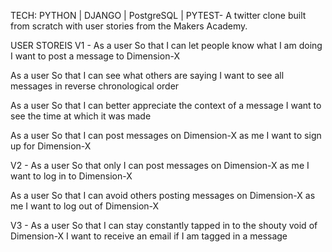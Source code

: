TECH: PYTHON | DJANGO | PostgreSQL | PYTEST- A twitter clone built from scratch with user stories from the Makers Academy.

USER STOREIS
V1 -
As a user
So that I can let people know what I am doing
I want to post a message to Dimension-X

As a user
So that I can see what others are saying
I want to see all messages in reverse chronological order

As a user
So that I can better appreciate the context of a message
I want to see the time at which it was made

As a user
So that I can post messages on Dimension-X as me
I want to sign up for Dimension-X

V2 - 
As a user
So that only I can post messages on Dimension-X as me
I want to log in to Dimension-X

As a user
So that I can avoid others posting messages on Dimension-X as me
I want to log out of Dimension-X

V3 -
As a user
So that I can stay constantly tapped in to the shouty void of Dimension-X
I want to receive an email if I am tagged in a message

